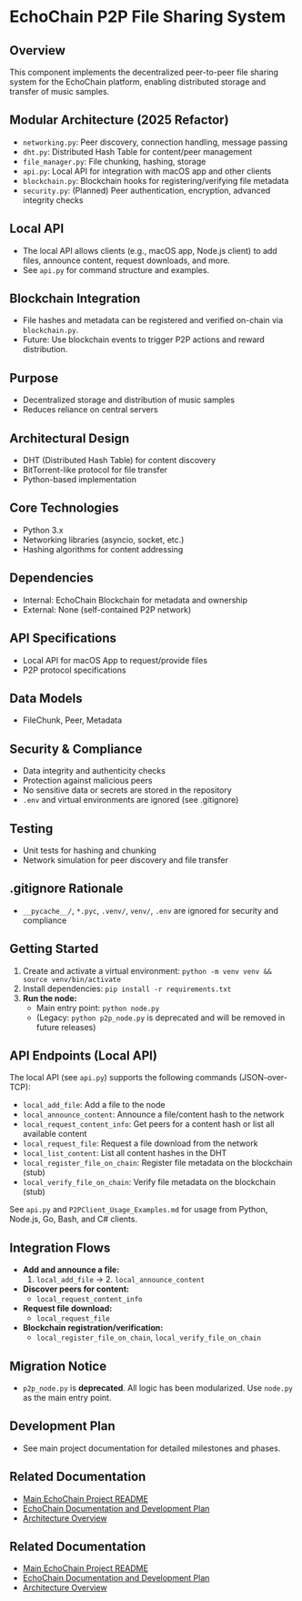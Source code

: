 # EchoChain P2P File Sharing System

## Overview
This component implements the decentralized peer-to-peer file sharing system for the EchoChain platform, enabling distributed storage and transfer of music samples.

## Modular Architecture (2025 Refactor)
- `networking.py`: Peer discovery, connection handling, message passing
- `dht.py`: Distributed Hash Table for content/peer management
- `file_manager.py`: File chunking, hashing, storage
- `api.py`: Local API for integration with macOS app and other clients
- `blockchain.py`: Blockchain hooks for registering/verifying file metadata
- `security.py`: (Planned) Peer authentication, encryption, advanced integrity checks

## Local API
- The local API allows clients (e.g., macOS app, Node.js client) to add files, announce content, request downloads, and more.
- See `api.py` for command structure and examples.

## Blockchain Integration
- File hashes and metadata can be registered and verified on-chain via `blockchain.py`.
- Future: Use blockchain events to trigger P2P actions and reward distribution.

## Purpose
- Decentralized storage and distribution of music samples
- Reduces reliance on central servers

## Architectural Design
- DHT (Distributed Hash Table) for content discovery
- BitTorrent-like protocol for file transfer
- Python-based implementation

## Core Technologies
- Python 3.x
- Networking libraries (asyncio, socket, etc.)
- Hashing algorithms for content addressing

## Dependencies
- Internal: EchoChain Blockchain for metadata and ownership
- External: None (self-contained P2P network)

## API Specifications
- Local API for macOS App to request/provide files
- P2P protocol specifications

## Data Models
- FileChunk, Peer, Metadata

## Security & Compliance
- Data integrity and authenticity checks
- Protection against malicious peers
- No sensitive data or secrets are stored in the repository
- `.env` and virtual environments are ignored (see .gitignore)

## Testing
- Unit tests for hashing and chunking
- Network simulation for peer discovery and file transfer

## .gitignore Rationale
- `__pycache__/`, `*.pyc`, `.venv/`, `venv/`, `.env` are ignored for security and compliance

## Getting Started
1. Create and activate a virtual environment: `python -m venv venv && source venv/bin/activate`
2. Install dependencies: `pip install -r requirements.txt`
3. **Run the node:**
   - Main entry point: `python node.py`
   - (Legacy: `python p2p_node.py` is deprecated and will be removed in future releases)

## API Endpoints (Local API)
The local API (see `api.py`) supports the following commands (JSON-over-TCP):
- `local_add_file`: Add a file to the node
- `local_announce_content`: Announce a file/content hash to the network
- `local_request_content_info`: Get peers for a content hash or list all available content
- `local_request_file`: Request a file download from the network
- `local_list_content`: List all content hashes in the DHT
- `local_register_file_on_chain`: Register file metadata on the blockchain (stub)
- `local_verify_file_on_chain`: Verify file metadata on the blockchain (stub)

See `api.py` and `P2PClient_Usage_Examples.md` for usage from Python, Node.js, Go, Bash, and C# clients.

## Integration Flows
- **Add and announce a file:**
  1. `local_add_file` → 2. `local_announce_content`
- **Discover peers for content:**
  - `local_request_content_info`
- **Request file download:**
  - `local_request_file`
- **Blockchain registration/verification:**
  - `local_register_file_on_chain`, `local_verify_file_on_chain`

## Migration Notice
- `p2p_node.py` is **deprecated**. All logic has been modularized. Use `node.py` as the main entry point.

## Development Plan
- See main project documentation for detailed milestones and phases. 

## Related Documentation

*   [Main EchoChain Project README](../../README.md)
*   [EchoChain Documentation and Development Plan](../../docs/EchoChain_Documentation_and_Development_Plan.md)
*   [Architecture Overview](../../docs/architecture.md) 

## Related Documentation

*   [Main EchoChain Project README](../../README.md)
*   [EchoChain Documentation and Development Plan](../../docs/EchoChain_Documentation_and_Development_Plan.md)
*   [Architecture Overview](../../docs/architecture.md) 
